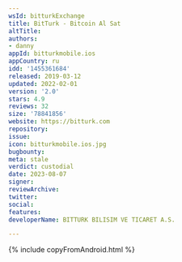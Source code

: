 ```yaml
---
wsId: bitturkExchange
title: BitTurk - Bitcoin Al Sat
altTitle: 
authors:
- danny
appId: bitturkmobile.ios
appCountry: ru
idd: '1455361684'
released: 2019-03-12
updated: 2022-02-01
version: '2.0'
stars: 4.9
reviews: 32
size: '78841856'
website: https://bitturk.com
repository: 
issue: 
icon: bitturkmobile.ios.jpg
bugbounty: 
meta: stale
verdict: custodial
date: 2023-08-07
signer: 
reviewArchive: 
twitter: 
social: 
features: 
developerName: BITTURK BILISIM VE TICARET A.S.

---
```


{% include copyFromAndroid.html %}